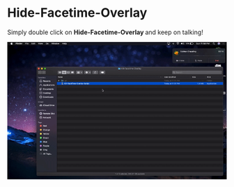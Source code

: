 # Hide-Facetime-Overlay

Simply double click on <Strong> Hide-Facetime-Overlay </Strong> and keep on talking!

<p float="left" align="center">
    <img src="assets/video.gif"/>
</p>
